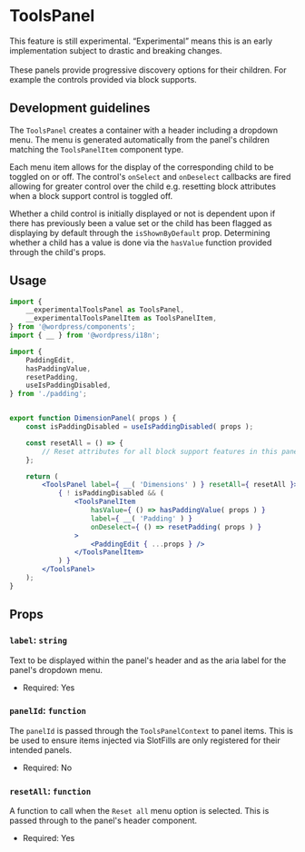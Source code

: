 # ToolsPanel

<div class="callout callout-alert">
This feature is still experimental. “Experimental” means this is an early
implementation subject to drastic and breaking changes.
</div>
<br />
These panels provide progressive discovery options for their children. For
example the controls provided via block supports.

## Development guidelines

The `ToolsPanel` creates a container with a header including a
dropdown menu. The menu is generated automatically from the panel's children
matching the `ToolsPanelItem` component type.

Each menu item allows for the display of the corresponding child to be
toggled on or off. The control's `onSelect` and `onDeselect` callbacks are fired
allowing for greater control over the child e.g. resetting block attributes when
a block support control is toggled off.

Whether a child control is initially displayed or not is dependent upon
if there has previously been a value set or the child has been flagged as
displaying by default through the `isShownByDefault` prop. Determining whether a
child has a value is done via the `hasValue` function provided through the
child's props.

## Usage

```jsx
import {
	__experimentalToolsPanel as ToolsPanel,
	__experimentalToolsPanelItem as ToolsPanelItem,
} from '@wordpress/components';
import { __ } from '@wordpress/i18n';

import {
	PaddingEdit,
	hasPaddingValue,
	resetPadding,
	useIsPaddingDisabled,
} from './padding';


export function DimensionPanel( props ) {
	const isPaddingDisabled = useIsPaddingDisabled( props );

	const resetAll = () => {
		// Reset attributes for all block support features in this panel.
	};

	return (
		<ToolsPanel label={ __( 'Dimensions' ) } resetAll={ resetAll }>
			{ ! isPaddingDisabled && (
				<ToolsPanelItem
					hasValue={ () => hasPaddingValue( props ) }
					label={ __( 'Padding' ) }
					onDeselect={ () => resetPadding( props ) }
				>
					<PaddingEdit { ...props } />
				</ToolsPanelItem>
			) }
		</ToolsPanel>
	);
}
```

## Props

### `label`: `string`

Text to be displayed within the panel's header and as the aria label for the
panel's dropdown menu.

- Required: Yes

### `panelId`: `function`

The `panelId` is passed through the `ToolsPanelContext` to panel items. This is
be used to ensure items injected via SlotFills are only registered for their
intended panels.

- Required: No

### `resetAll`: `function`

A function to call when the `Reset all` menu option is selected. This is passed
through to the panel's header component.

- Required: Yes

